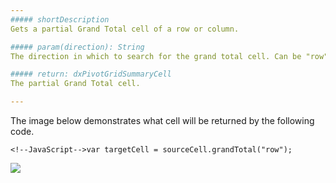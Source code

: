 ```yaml
---
##### shortDescription
Gets a partial Grand Total cell of a row or column.

##### param(direction): String
The direction in which to search for the grand total cell. Can be "row" or "column".

##### return: dxPivotGridSummaryCell
The partial Grand Total cell.

---
```

The image below demonstrates what cell will be returned by the following code.

    <!--JavaScript-->var targetCell = sourceCell.grandTotal("row");

![](/Content/images/doc/18_1/DataGrid/PivotGrid_GT.png)
